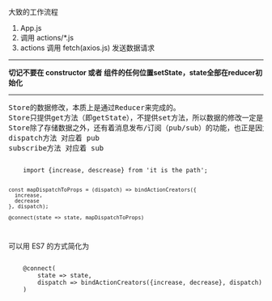 大致的工作流程
1. App.js
2. 调用 actions/*.js
3. actions 调用 fetch(axios.js) 发送数据请求

***
**切记不要在 constructor 或者 组件的任何位置setState，state全部在reducer初始化**
***

<pre>
Store的数据修改，本质上是通过Reducer来完成的。
Store只提供get方法（即getState），不提供set方法，所以数据的修改一定是通过dispatch(action)来完成，即：action -> reducers -> store
Store除了存储数据之外，还有着消息发布/订阅（pub/sub）的功能，也正是因为这个功能，它才能够同时连接着Actions和Views。
dispatch方法 对应着 pub
subscribe方法 对应着 sub
</pre>

<code>
    import {increase, descrease} from 'it is the path';
    
    const mapDispatchToProps = (dispatch) => bindActionCreators({
      increase,
      decrease
    }, dispatch);
    
    @connect(state => state, mapDispatchToProps)
</code>

可以用 ES7 的方式简化为

<code>
    @connect(
        state => state, 
        dispatch => bindActionCreators({increase, decrease}, dispatch)
    )
</code>
